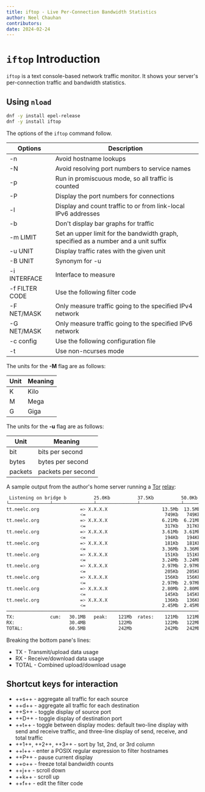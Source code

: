 ```yaml
---
title: iftop - Live Per-Connection Bandwidth Statistics
author: Neel Chauhan
contributors:
date: 2024-02-24
---
```


# `iftop` Introduction

`iftop` is a text console-based network traffic monitor. It shows your server's per-connection traffic and bandwidth statistics.

## Using `nload`

```bash
dnf -y install epel-release
dnf -y install iftop
```

The options of the `iftop` command follow.

|Options|Description|
|---|---|
|-n |Avoid hostname lookups|
|-N |Avoid resolving port numbers to service names|
|-p |Run in promiscuous mode, so all traffic is counted|
|-P |Display the port numbers for connections|
|-l |Display and count traffic to or from link-local IPv6 addresses|
|-b |Don't display bar graphs for traffic|
|-m LIMIT |Set an upper limit for the bandwidth graph, specified as a number and a unit suffix|
|-u UNIT |Display traffic rates with the given unit|
|-B UNIT |Synonym for -u|
|-i INTERFACE |Interface to measure|
|-f FILTER CODE |Use the following filter code|
|-F NET/MASK |Only measure traffic going to the specified IPv4 network|
|-G NET/MASK |Only measure traffic going to the specified IPv6 network|
|-c config |Use the following configuration file|
|-t |Use non-ncurses mode|

The units for the **-M** flag are as follows:

|Unit|Meaning|
|---|---|
|K |Kilo|
|M |Mega|
|G |Giga|

The units for the **-u** flag are as follows:

|Unit|Meaning|
|---|---|
|bit |bits per second|
|bytes |bytes per second|
|packets |packets per second|

A sample output from the author's home server running a [Tor](https://www.torproject.org/) [relay](https://community.torproject.org/relay/types-of-relays/):

```bash
 Listening on bridge b          25.0Kb          37.5Kb          50.0Kb    62.5Kb
└───────────────┴───────────────┴───────────────┴───────────────┴───────────────
tt.neelc.org               => X.X.X.X                    13.5Mb  13.5Mb  13.5Mb
                           <=                             749Kb   749Kb   749Kb
tt.neelc.org               => X.X.X.X                    6.21Mb  6.21Mb  6.21Mb
                           <=                             317Kb   317Kb   317Kb
tt.neelc.org               => X.X.X.X                    3.61Mb  3.61Mb  3.61Mb
                           <=                             194Kb   194Kb   194Kb
tt.neelc.org               => X.X.X.X                     181Kb   181Kb   181Kb
                           <=                            3.36Mb  3.36Mb  3.36Mb
tt.neelc.org               => X.X.X.X                     151Kb   151Kb   151Kb
                           <=                            3.24Mb  3.24Mb  3.24Mb
tt.neelc.org               => X.X.X.X                    2.97Mb  2.97Mb  2.97Mb
                           <=                             205Kb   205Kb   205Kb
tt.neelc.org               => X.X.X.X                     156Kb   156Kb   156Kb
                           <=                            2.97Mb  2.97Mb  2.97Mb
tt.neelc.org               => X.X.X.X                    2.80Mb  2.80Mb  2.80Mb
                           <=                             145Kb   145Kb   145Kb
tt.neelc.org               => X.X.X.X                     136Kb   136Kb   136Kb
                           <=                            2.45Mb  2.45Mb  2.45Mb
────────────────────────────────────────────────────────────────────────────────
TX:             cum:   30.1MB   peak:	 121Mb  rates:    121Mb   121Mb   121Mb
RX:                    30.4MB            122Mb            122Mb   122Mb   122Mb
TOTAL:                 60.5MB            242Mb            242Mb   242Mb   242Mb
```

Breaking the bottom pane's lines:

* TX - Transmit/upload data usage
* RX - Receive/download data usage
* TOTAL - Combined upload/download usage

## Shortcut keys for interaction

* ++s++ - aggregate all traffic for each source
* ++d++ - aggregate all traffic for each destination
* ++S++ - toggle display of source port
* ++D++ - toggle display of destination port
* ++t++ - toggle between display modes: default two-line display with send and receive traffic, and three-line display of send, receive, and total traffic
* ++1++, ++2++, ++3++ - sort by 1st, 2nd, or 3rd column
* ++l++ - enter a POSIX regular expression to filter hostnames
* ++P++ - pause current display
* ++o++ - freeze total bandwidth counts
* ++j++ - scroll down
* ++k++ - scroll up
* ++f++ - edit the filter code
